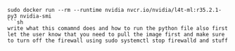 ```
sudo docker run --rm --runtime nvidia nvcr.io/nvidia/l4t-ml:r35.2.1-py3 nvidia-smi
```sh
write what this comamnd does and how to run the python file also first let the user know that you need to pull the image first and make sure to turn off the firewall using sudo systemctl stop firewalld and stuff 